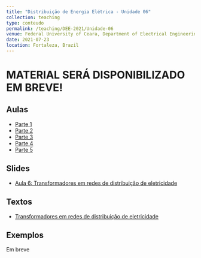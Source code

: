 ```yaml
---
title: "Distribuição de Energia Elétrica - Unidade 06"
collection: teaching
type: conteudo
permalink: /teaching/DEE-2021/Unidade-06
venue: Federal University of Ceara, Department of Electrical Engineering
date: 2021-07-23
location: Fortaleza, Brazil
---
```


# MATERIAL SERÁ DISPONIBILIZADO EM BREVE!

## Aulas
- [Parte 1]()
- [Parte 2]()
- [Parte 3]()
- [Parte 4]()
- [Parte 5]()

## Slides
- [Aula 6: Transformadores em redes de distribuição de eletricidade](https://github.com/lucassm/lucassm.github.io/raw/master/files/SDEE-2021/aula6.pdf)

## Textos
- [Transformadores em redes de distribuição de eletricidade](https://github.com/lucassm/lucassm.github.io/raw/master/files/SDEE-2021/Unidade-8-Tranformadores.pdf)

## Exemplos
Em breve
